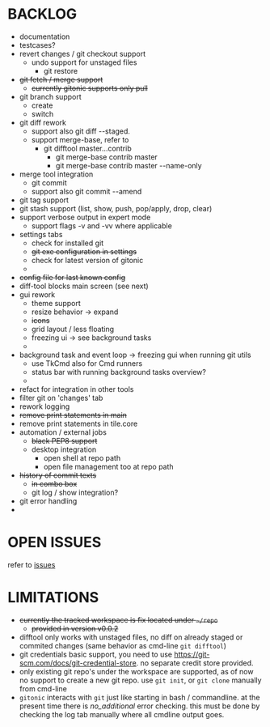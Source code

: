 
# BACKLOG

- documentation
- testcases?
- revert changes / git checkout support
  - undo support for unstaged files
    - git restore <file>
- ~~git fetch / merge  support~~
  - ~~currently gitonic supports only pull~~
- git branch support
  - create
  - switch
- git diff rework
  - support also git diff --staged. 
  - support merge-base, refer to 
    - git difftool master...contrib
      - git merge-base contrib master 
      - git merge-base contrib master --name-only
- merge tool integration
  - git commit 
  - support also git commit --amend 
- git tag support
- git stash support (list, show, push, pop/apply, drop, clear)
- support verbose output in expert mode
  - support flags -v and -vv where applicable
- settings tabs
  - check for installed git
  - ~~git exe configuration in settings~~
  - check for latest version of gitonic
  - 
- ~~config file for last known config~~
- diff-tool blocks main screen (see next)
- gui rework
  - theme support
  - resize behavior -> expand
  - ~~icons~~
  - grid layout / less floating 
  - freezing ui -> see background tasks
  -
- background task and event loop -> freezing gui when running git utils
  - use TkCmd also for Cmd runners
  - status bar with running background tasks overview?
  -
- refact for integration in other tools
- filter git on 'changes' tab
- rework logging
- ~~remove print statements in main~~
- remove print statements in tile.core
- automation / external jobs
  - ~~black PEP8 support~~
  - desktop integration
    - open shell at repo path
    - open file management too at repo path
- ~~history of commit texts~~
  - ~~in combo box~~
  - git log / show integration?
- git error handling
- 

# OPEN ISSUES

refer to [issues](https://github.com/kr-g/gitonic/issues)


# LIMITATIONS

- ~~currently the tracked workspace is fix located under `~/repo`~~
  - ~~provided in version v0.0.2~~
- difftool only works with unstaged files, no diff on already staged or 
 commited changes (same behavior as cmd-line `git difftool`)
- git credentials basic support, 
 you need to use https://git-scm.com/docs/git-credential-store.
 no separate credit store provided.
- only existing git repo's under the workspace are supported,
 as of now no support to create a new git repo. 
 use `git init`, or `git clone` manually from cmd-line
- `gitonic` interacts with `git` just like starting in bash / commandline.
at the present time there is _no_additional_ error checking. 
this must be done by checking the log tab manually where all cmdline output goes.

 

